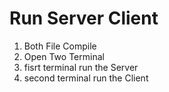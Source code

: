 # Run Server Client

1. Both File Compile
2. Open Two Terminal
3. fisrt terminal run the Server
4. second terminal run the Client
